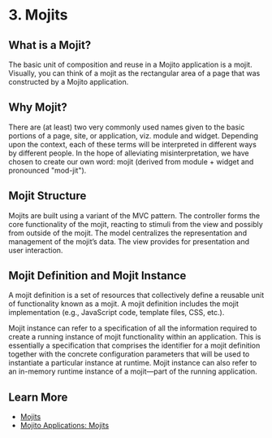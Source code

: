 # 3. Mojits #

## What is a Mojit? ##

The basic unit of composition and reuse in a Mojito application is a mojit.
Visually, you can think of a mojit as the rectangular area of a page that was 
constructed by a Mojito application. 

## Why Mojit? ##

There are (at least) two very commonly used names given to the basic portions
of a page, site, or application, viz. module and widget. Depending upon
the context, each of these terms will be interpreted in different ways by
different people. In the hope of alleviating misinterpretation, we have chosen
to create our own word: mojit (derived from module + widget and pronounced 
"mod-jit").


## Mojit Structure ##

Mojits are built using a variant of the MVC pattern. The controller forms the core 
functionality of the mojit, reacting to stimuli from the view 
and possibly from outside of the mojit. The model centralizes the representation and 
management of the mojit’s data. The view provides for presentation and user 
interaction.

## Mojit Definition and Mojit Instance ##

A mojit definition is a set of resources that collectively define a reusable unit of 
functionality known as a mojit. A mojit definition includes the mojit implementation 
(e.g., JavaScript code, template files, CSS, etc.).

Mojit instance can refer to a specification of all the information required to create a 
running instance of mojit functionality within an application. This is essentially a 
specification that comprises the identifier for a mojit definition together with the 
concrete configuration parameters that will be used to instantiate a particular instance 
at runtime. Mojit instance can also refer to an in-memory runtime instance of a 
mojit—part of the running application.


## Learn More ##

* [Mojits](http://developer.yahoo.com/cocktails/mojito/docs/intro/mojito_mojits.html)
* [Mojito Applications: Mojits](http://developer.yahoo.com/cocktails/mojito/docs/intro/mojito_apps.html#mojits)
